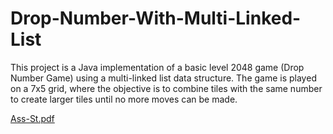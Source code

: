# Drop-Number-With-Multi-Linked-List

This project is a Java implementation of a basic level 2048 game (Drop Number Game) using a multi-linked list data structure. The game is played on a 7x5 grid, where the objective is to combine tiles with the same number to create larger tiles until no more moves can be made.

[Ass-St.pdf](https://github.com/user-attachments/files/15748075/Ass-St.pdf)
